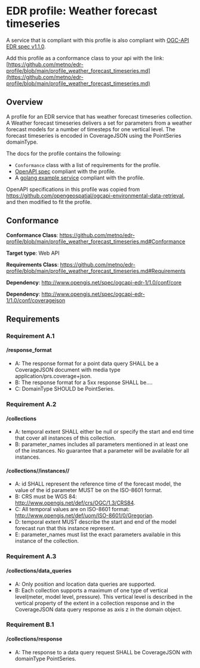 # EDR profile: Weather forecast timeseries

A service that is compliant with this profile is also compliant with [OGC-API EDR spec v1.1.0](https://docs.ogc.org/is/19-086r6/19-086r6.html).

Add this profile as a conformance class to your api with the link: [https://github.com/metno/edr-profile/blob/main/profile_weather_forecast_timeseries.md](https://github.com/metno/edr-profile/blob/main/profile_weather_forecast_timeseries.md)

## Overview

A profile for an EDR service that has weather forecast timeseries collection. A Weather forecast timeseries delivers a set for parameters from a weather forecast models for a number of timesteps for one vertical level. The forecast timeseries is encoded in CoverageJSON using the PointSeries domainType.

The docs for the profile contains the following:

- `Conformance` class with a list of requirements for the profile.
- [OpenAPI spec](openapi/forecast-ts.yaml) compliant with the profile.
- A [golang example service](go-example-service) compliant with the profile.

OpenAPI specifications in this profile was copied from https://github.com/opengeospatial/ogcapi-environmental-data-retrieval, and then modified to fit the profile.

## Conformance

**Conformance Class**: https://github.com/metno/edr-profile/blob/main/profile_weather_forecast_timeseries.md#Conformance 

**Target type**: Web API

**Requirements Class**: https://github.com/metno/edr-profile/blob/main/profile_weather_forecast_timeseries.md#Requirements

**Dependency**: http://www.opengis.net/spec/ogcapi-edr-1/1.0/conf/core

**Dependency**: http://www.opengis.net/spec/ogcapi-edr-1/1.0/conf/coveragejson

## Requirements

### Requirement A.1

#### /response_format

- A: The response format for a point data query SHALL be a CoverageJSON document with media type  application/prs.coverage+json.
- B: The response format for a 5xx response SHALL be....
- C: DomainType SHOULD be PointSeries.

### Requirement A.2

#### /collections

- A: temporal extent SHALL either be null or specify the start and end time that cover all instances of this collection.
- B: parameter_names includes all parameters mentioned in at least one of the instances. No guarantee that a parameter will be available for all instances.

#### /collections/<collectionid>/instances/<instanceid>/

- A: id SHALL represent the reference time of the forecast model, the value of the id parameter MUST be on the ISO-8601 format.
- B: CRS must be WGS 84: http://www.opengis.net/def/crs/OGC/1.3/CRS84.
- C: All temporal values are on ISO-8601 format: http://www.opengis.net/def/uom/ISO-8601/0/Gregorian.
- D: temporal extent MUST describe the start and end of the model forecast run that this instance represent.
- E: parameter_names must list the exact parameters available in this instance of the collection.

### Requirement A.3

#### /collections/data_queries

- A: Only position and location data queries are supported.
- B: Each collection supports a maximum of one type of vertical level(meter, model level, pressure). This vertical level is described in the vertical property of the extent in a collection response and in the CoverageJSON data query response as axis z in the domain object.

### Requirement B.1

#### /collections/response

- A: The response to a data query request SHALL be CoverageJSON with domainType PointSeries.
